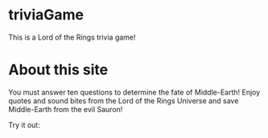 # triviaGame
This is a Lord of the Rings trivia game!

# About this site
You must answer ten questions to determine the fate of Middle-Earth! Enjoy quotes and sound bites from the Lord of the Rings Universe and save Middle-Earth from the evil Sauron!

Try it out: 
